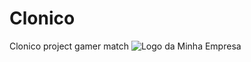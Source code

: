 # Clonico
Clonico project gamer match 
<img href="/static/images/logo_com.png" alt="Logo da Minha Empresa">